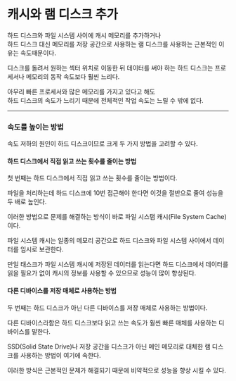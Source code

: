 # 캐시와 램 디스크 추가

하드 디스크와 파일 시스템 사이에 캐시 메모리를 추가하거나<br>하드 디스크 대신 메모리를 저장 공간으로 사용하는 램 디스크를 사용하는 근본적인 이유는 속도때문이다.

디스크를 돌려서 원하는 섹터 위치로 이동한 뒤 데이터를 써야 하는 하드 디스크는 프로세서나 메모리의 동작 속도보다 훨씬 느리다.

아무리 빠른 프로세서와 많은 메모리를 가지고 있다고 해도<br>하드 디스크의 속도가 느리기 때문에 전체적인 작업 속도는 느릴 수 밖에 없다.

<hr>

### 속도를 높이는 방법

속도 저하의 원인이 하드 디스크이므로 크게 두 가지 방법을 고려할 수 있다.

#### 하드 디스크에서 직접 읽고 쓰는 횟수를 줄이는 방법

첫 번째는 하드 디스크에서 직접 읽고 쓰는 횟수를 줄이는 방법이다.

파일을 처리하는데 하드 디스크에 10번 접근해야 한다면 이것을 절반으로 줄여 성능을 두 배로 높인다.

이러한 방법으로 문제를 해결하는 방식이 바로 파일 시스탬 캐시(File System Cache)이다.

파일 시스템 캐시는 일종의 메모리 공간으로 하드 디스크와 파일 시스템 사이에서 데이터를 임시로 보관한다.

만일 태스크가 파일 시스템 캐시에 저장된 데이터를 읽는다면 하드 디스크에서 데이터를 읽을 필요가 없이 캐시의 정보를 사용할 수 있으므로 성능이 많이 향상된다.

#### 다른 디바이스를 저장 매체로 사용하는 방법

두 번째는 하드 디스크가 아닌 다른 디바이스를 저장 매체로 사용하는 방법이다.

다른 디바이스라함은 하드 디스크보다 읽고 쓰는 속도가 훨씬 빠른 매체를 사용하는 디바이스를 말한다.

SSD(Solid State Drive)나 저장 공간을 디스크가 아닌 메인 메모리로 대체한 램 디스크를 사용하는 방법이 여기에 속한다.

이러한 방식은 근본적인 문제가 해결되기 때문에 비약적으로 성능을 향상 시킬 수 있다.